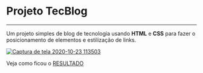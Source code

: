 # Projeto TecBlog  
***

Um projeto simples de blog de tecnologia usando **HTML** e **CSS** para fazer o posicionamento de elementos e estilização de links.  

[![Captura de tela 2020-10-23 113503](https://user-images.githubusercontent.com/4001408/97017531-6c9a7580-1524-11eb-91cb-a7a34d0dfe1b.png)](https://judigunkel.github.io/Projeto-TecBlog/ "Veja como ficou")  

Veja como ficou o [RESULTADO](https://judigunkel.github.io/Projeto-TecBlog/ "Veja como ficou")
